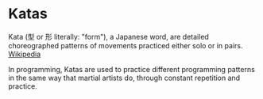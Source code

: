 # Katas

Kata (型 or 形 literally: "form"), a Japanese word, are detailed choreographed patterns of movements practiced either solo or in pairs. [Wikipedia](https://en.wikipedia.org/wiki/Kata)

In programming, Katas are used to practice different programming patterns in the same way that martial artists do, through constant repetition and practice.
